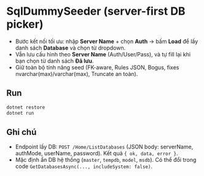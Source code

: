 # SqlDummySeeder (server-first DB picker)

- Bước kết nối tối ưu: nhập **Server Name** + chọn **Auth** → bấm **Load** để lấy danh sách **Database** và chọn từ dropdown.
- Vẫn lưu cấu hình theo **Server Name** (Auth/User/Pass), và tự fill lại khi bạn chọn từ danh sách **Đã lưu**.
- Giữ toàn bộ tính năng seed (FK-aware, Rules JSON, Bogus, fixes nvarchar(max)/varchar(max), Truncate an toàn).

## Run
```bash
dotnet restore
dotnet run
```

## Ghi chú
- Endpoint lấy DB: `POST /Home/ListDatabases` (JSON body: serverName, authMode, userName, password). Kết quả `{ ok, data, error }`.
- Mặc định ẩn DB hệ thống (`master`, `tempdb`, `model`, `msdb`). Có thể đổi trong code `GetDatabasesAsync(..., includeSystem: false)`.
